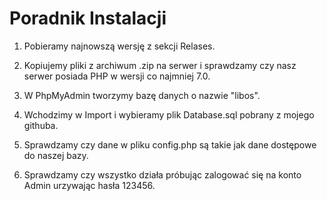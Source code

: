 # Poradnik Instalacji

1) Pobieramy najnowszą wersję z sekcji Relases.

2) Kopiujemy pliki z archiwum .zip na serwer i sprawdzamy czy nasz serwer posiada PHP w wersji co najmniej 7.0.

3) W PhpMyAdmin tworzymy bazę danych o nazwie "libos".

4) Wchodzimy w Import i wybieramy plik Database.sql pobrany z mojego githuba.

5) Sprawdzamy czy dane w pliku config.php są takie jak dane dostępowe do naszej bazy.

6) Sprawdzamy czy wszystko działa próbując zalogować się na konto Admin urzywając hasła 123456.
